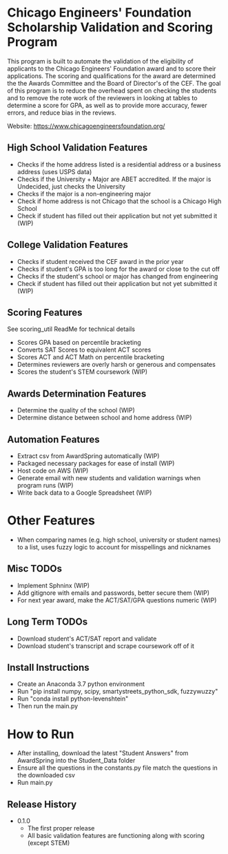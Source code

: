 # Chicago Engineers' Foundation Scholarship Validation and Scoring Program

This program is built to automate the validation of the eligibility of applicants to the Chicago Engineers' Foundation award and to score their applications. The scoring and qualifications for the award are determined the the Awards Committee and the Board of Director's of the CEF. The goal of this program is to reduce the overhead spent on checking the students and to remove the rote work of the reviewers in looking at tables to determine a score for GPA, as well as to provide more accuracy, fewer errors, and reduce bias in the reviews. 

Website: https://www.chicagoengineersfoundation.org/

## High School Validation Features

* Checks if the home address listed is a residential address or a business address (uses USPS data)
* Checks if the University + Major are ABET accredited. If the major is Undecided, just checks the University
* Checks if the major is a non-engineering major 
* Check if home address is not Chicago that the school is a Chicago High School
* Check if student has filled out their application but not yet submitted it (WIP)

## College Validation Features

* Checks if student received the CEF award in the prior year
* Checks if student's GPA is too long for the award or close to the cut off
* Checks if the student's school or major has changed from engineering
* Check if student has filled out their application but not yet submitted it (WIP)

## Scoring Features
See scoring_util ReadMe for technical details

* Scores GPA based on percentile bracketing
* Converts SAT Scores to equivalent ACT scores
* Scores ACT and ACT Math on percentile bracketing
* Determines reviewers are overly harsh or generous and compensates
* Scores the student's STEM coursework (WIP)

## Awards Determination Features

* Determine the quality of the school (WIP)
* Determine distance between school and home address (WIP)

## Automation Features

* Extract csv from AwardSpring automatically (WIP)
* Packaged necessary packages for ease of install (WIP)
* Host code on AWS (WIP)
* Generate email with new students and validation warnings when program runs (WIP)
* Write back data to a Google Spreadsheet  (WIP)

# Other Features

* When comparing names (e.g. high school, university or student names) to a list, uses fuzzy logic to account for misspellings and nicknames

## Misc TODOs

* Implement Sphninx (WIP)
* Add gitignore with emails and passwords, better secure them (WIP)
* For next year award, make the ACT/SAT/GPA questions numeric (WIP)

## Long Term TODOs

* Download student's ACT/SAT report and validate
* Download student's transcript and scrape coursework off of it

## Install Instructions

* Create an Anaconda 3.7 python environment
* Run "pip install numpy, scipy, smartystreets_python_sdk, fuzzywuzzy"
* Run "conda install python-levenshtein"
* Then run the main.py

# How to Run

* After installing, download the latest "Student Answers" from AwardSpring into the Student_Data folder
* Ensure all the questions in the constants.py file match the questions in the downloaded csv
* Run main.py

## Release History

* 0.1.0
    * The first proper release
    * All basic validation features are functioning along with scoring (except STEM)